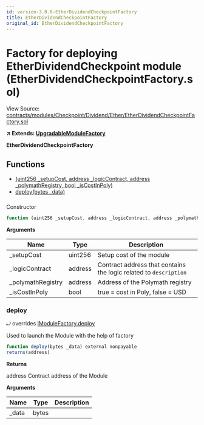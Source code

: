 ```yaml
---
id: version-3.0.0-EtherDividendCheckpointFactory
title: EtherDividendCheckpointFactory
original_id: EtherDividendCheckpointFactory
---
```


# Factory for deploying EtherDividendCheckpoint module (EtherDividendCheckpointFactory.sol)

View Source: [contracts/modules/Checkpoint/Dividend/Ether/EtherDividendCheckpointFactory.sol](../../../contracts/modules/Checkpoint/Dividend/Ether/EtherDividendCheckpointFactory.sol)

**↗ Extends: [UpgradableModuleFactory](UpgradableModuleFactory.md)**

**EtherDividendCheckpointFactory**

## Functions

- [(uint256 _setupCost, address _logicContract, address _polymathRegistry, bool _isCostInPoly)](#)
- [deploy(bytes _data)](#deploy)

### 

Constructor

```js
function (uint256 _setupCost, address _logicContract, address _polymathRegistry, bool _isCostInPoly) public nonpayable UpgradableModuleFactory 
```

**Arguments**

| Name        | Type           | Description  |
| ------------- |------------- | -----|
| _setupCost | uint256 | Setup cost of the module | 
| _logicContract | address | Contract address that contains the logic related to `description` | 
| _polymathRegistry | address | Address of the Polymath registry | 
| _isCostInPoly | bool | true = cost in Poly, false = USD | 

### deploy

⤾ overrides [IModuleFactory.deploy](IModuleFactory.md#deploy)

Used to launch the Module with the help of factory

```js
function deploy(bytes _data) external nonpayable
returns(address)
```

**Returns**

address Contract address of the Module

**Arguments**

| Name        | Type           | Description  |
| ------------- |------------- | -----|
| _data | bytes |  | 

